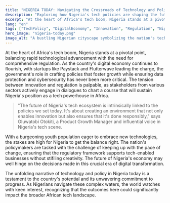```yaml
---
title: "NIGERIA TODAY: Navigating the Crossroads of Technology and Policy"
description: "Exploring how Nigeria's tech policies are shaping the future."
excerpt: "At the heart of Africa's tech boom, Nigeria stands at a pivotal point."
lang: "en"
tags: ["TechPolicy", "DigitalEconomy", "Innovation", "Regulation", "Nigeria"]
hero_image: "nigeria-today.png"
image_alt: "A bustling Nigerian cityscape symbolizing the nation's tech growth"
---
```


At the heart of Africa's tech boom, Nigeria stands at a pivotal point, balancing rapid technological advancement with the need for comprehensive regulation. As the country's digital economy continues to flourish, with startups like Paystack and Flutterwave leading the charge, the government's role in crafting policies that foster growth while ensuring data protection and cybersecurity has never been more critical. The tension between innovation and regulation is palpable, as stakeholders from various sectors actively engage in dialogues to chart a course that will sustain Nigeria's position as a tech powerhouse in Africa.

> "The future of Nigeria's tech ecosystem is intrinsically linked to the policies we set today. It's about creating an environment that not only enables innovation but also ensures that it's done responsibly," says Oluwatobi Otokiti, a Product Growth Manager and influential voice in Nigeria's tech scene.

With a burgeoning youth population eager to embrace new technologies, the stakes are high for Nigeria to get the balance right. The nation's policymakers are tasked with the challenge of keeping up with the pace of change, ensuring that the regulatory framework supports tech-enabled businesses without stifiling creativity. The future of Nigeria's economy may well hinge on the decisions made in this crucial era of digital transformation.

The unfolding narrative of technology and policy in Nigeria today is a testament to the country's potential and its unwavering commitment to progress. As Nigerians navigate these complex waters, the world watches with keen interest, recognizing that the outcomes here could significantly impact the broader African tech landscape.